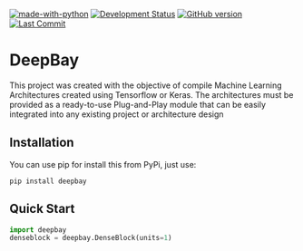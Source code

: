 [![made-with-python](https://img.shields.io/badge/Made%20with-Python-1f425f.svg)](https://www.python.org/)
[![Development Status](https://github.com/ElPapi42/DeepBay/workflows/build/badge.svg?branch=development)](https://github.com/ElPapi42/DeepBay/actions?query=workflow%3A%22Test+Package%22)
[![GitHub version](https://badge.fury.io/gh/Elpapi42%2FDeepBay.svg)](https://badge.fury.io/gh/Elpapi42%2FDeepBay)
[![Last Commit](https://badgen.net/github/last-commit/ElPapi42/DeepBay)](https://github.com/ElPapi42/DeepBay/graphs/commit-activity)


# DeepBay

This project was created with the objective of compile Machine Learning Architectures created using Tensorflow or Keras. The architectures must be provided as a ready-to-use Plug-and-Play module that can be easily integrated into any existing project or architecture design

## Installation

You can use pip for install this from PyPi, just use:

```
pip install deepbay
```

## Quick Start

```python
import deepbay
denseblock = deepbay.DenseBlock(units=1)
```
